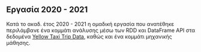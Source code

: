 ## Εργασία 2020 - 2021

Κατά το ακαδ. έτος 2020 - 2021 η ομαδική εργασία που ανατέθηκε περιλάμβανε ένα κομμάτι ανάλυσης μέσω των RDD και DataFrame API στα δεδομένα [Yellow Taxi Trip Data](https://data.cityofnewyork.us/Transportation/2015-Yellow-Taxi-Trip-Data/ba8s-jw6u), καθώς και ένα κομμάτι μηχανικής μάθησης.
